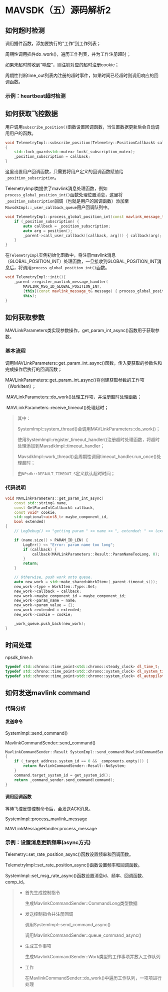 # MAVSDK（五）源码解析2

## 如何超时检测

调用插件函数，添加要执行的“工作”到工作列表；

周期性调用插件do_work()，遍历工作列表，并为工作注册超时；

如果未超时前收到“响应”，则注销对应的超时注册cookie；



周期性判断time_out列表内注册的超时事件，如果时间已经超时则调用响应的回调函数。



### 示例：heartbeat超时检测



## 如何获取飞控数据

用户调用`subscribe_position()`函数设置回调函数，当位置数据更新后会自动调用用户的函数。

```c++
void TelemetryImpl::subscribe_position(Telemetry::PositionCallback& callback)
{
    std::lock_guard<std::mutex> lock(_subscription_mutex);
    _position_subscription = callback;
}
```

这里设置用户回调函数，只需要将用户定义的回调函数赋值给`_position_subscription`。

TelemetryImpl类提供了mavlink消息处理函数，例如`process_global_position_int()`函数处理位置消息，这里将`_position_subscription`回调（也就是用户的回调函数）添加至`MavsdkImpl::_user_callback_queue`用户回调队列中。

```c++
void TelemetryImpl::process_global_position_int(const mavlink_message_t& message) {
    if (_position_subscription) {
        auto callback = _position_subscription;
        auto arg = position();
        _parent->call_user_callback([callback, arg]() { callback(arg); });
    }
}

```

在`TelemetryImpl`实例初始化函数中，将注册mavlink消息（GLOBAL_POSITION_INT）处理函数，一旦接收到GLOBAL_POSITION_INT消息后，将调用`process_global_position_int()`函数。

```c++
void TelemetryImpl::init(){
	_parent->register_mavlink_message_handler(
        MAVLINK_MSG_ID_GLOBAL_POSITION_INT,
        [this](const mavlink_message_t& message) { process_global_position_int(message); },
        this); 
}
```



## 如何获取参数

MAVLinkParameters类实现参数操作，get_param_int_async()函数用于获取参数。

### 基本流程

​		调用MAVLinkParameters::get_param_int_async()函数，传入要获取的参数名和完成操作后执行的回调函数；

​		MAVLinkParameters::get_param_int_async()将创建获取参数的工作项（WorkItem）；

​		MAVLinkParameters::do_work()处理工作项，并注册超时处理函数；

​		MAVLinkParameters::receive_timeout()处理超时；

> 其中：
>
> SystemImpl::system_thread()会调用MAVLinkParameters::do_work()；
>
> 使用SystemImpl::register_timeout_handler()注册超时处理函数，将超时处理添加到MavsdkImpl::timeout_handler；
>
> MavsdkImpl::work_thread()会周期性调用timeout_handler.run_once()处理超时；
>
> 由`NPsdk::DEFAULT_TIMEOUT_S`定义默认超时时间；

### 代码说明

```c++
void MAVLinkParameters::get_param_int_async(
    const std::string& name,
    const GetParamIntCallback& callback,
    const void* cookie,
    std::optional<uint8_t> maybe_component_id,
    bool extended)
{
    // LogDebug() << "getting param " << name << ", extended: " << (extended ? "yes" : "no");

    if (name.size() > PARAM_ID_LEN) {
        LogErr() << "Error: param name too long";
        if (callback) {
            callback(MAVLinkParameters::Result::ParamNameTooLong, 0);
        }
        return;
    }

    // Otherwise, push work onto queue.
    auto new_work = std::make_shared<WorkItem>(_parent.timeout_s());
    new_work->type = WorkItem::Type::Get;
    new_work->callback = callback;
    new_work->maybe_component_id = maybe_component_id;
    new_work->param_name = name;
    new_work->param_value = {};
    new_work->extended = extended;
    new_work->cookie = cookie;

    _work_queue.push_back(new_work);
}
```



## 时间处理

npsdk_time.h

```c++
typedef std::chrono::time_point<std::chrono::steady_clock> dl_time_t;
typedef std::chrono::time_point<std::chrono::system_clock> dl_system_time_t;
typedef std::chrono::time_point<std::chrono::system_clock> dl_autopilot_time_t;
```



## 如何发送mavlink command

### 代码分析

#### 发送命令

SystemImpl::send_command()

MavlinkCommandSender::send_command()



```c++
MavlinkCommandSender::Result SystemImpl::send_command(MavlinkCommandSender::CommandInt& command)
{
    if (_target_address.system_id == 0 && _components.empty()) {
        return MavlinkCommandSender::Result::NoSystem;
    }
    command.target_system_id = get_system_id();
    return _command_sender.send_command(command);
}
```



#### 调用回调函数

等待飞控反馈控制命令后，会发送ACK消息。

SystemImpl::process_mavlink_message

MAVLinkMessageHandler.process_message



### 示例：设置消息更新频率(async方式)

Telemetry::set_rate_position_async()函数设置频率和回调函数。

TelemetryImpl::set_rate_position_async()函数设置频率和回调函数。

SystemImpl::set_msg_rate_async()函数设置消息id、频率、回调函数、comp_id。

> - 首先生成控制指令
>
>   生成MavlinkCommandSender::CommandLong类型数据
>
> - 发送控制指令并注册回调
>
>   调用SystemImpl::send_command_async()
>
>   调用MavlinkCommandSender::queue_command_async()
>
> - 生成工作事项
>
>   生成MavlinkCommandSender::Work类型的工作事项并放入工作队列
>
> - 工作
>
>   在MavlinkCommandSender::do_work()中遍历工作队列，一项项进行处理



